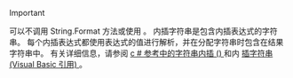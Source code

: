 
> [!IMPORTANT] 
> 可以不调用 String.Format 方法或使用  。 内插字符串是包含内插表达式的字符串。 每个内插表达式都使用表达式的值进行解析，并在分配字符串时包含在结果字符串中。 有关详细信息，请参阅 [c # 参考中的字符串内插 () ](/dotnet/csharp/language-reference/tokens/interpolated) 和内 [插字符串 (Visual Basic 引用) ](/dotnet/visual-basic/programming-guide/language-features/strings/interpolated-strings)。 
